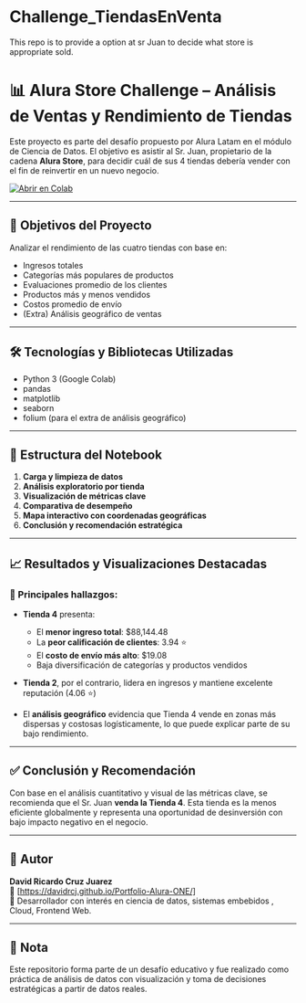 # Challenge_TiendasEnVenta
This repo is to provide a option at sr Juan to decide what store is appropriate sold.

# 📊 Alura Store Challenge – Análisis de Ventas y Rendimiento de Tiendas

Este proyecto es parte del desafío propuesto por Alura Latam en el módulo de Ciencia de Datos. El objetivo es asistir al Sr. Juan, propietario de la cadena **Alura Store**, para decidir cuál de sus 4 tiendas debería vender con el fin de reinvertir en un nuevo negocio. 


[![Abrir en Colab](https://colab.research.google.com/assets/colab-badge.svg)](https://colab.research.google.com/github/DavidRCJ/Challenge_TiendasEnVenta/blob/main/DavidRicardoCruzJuarez_AluraStoreLatam.ipynb)

---
## 🚀 Objetivos del Proyecto

Analizar el rendimiento de las cuatro tiendas con base en:

- Ingresos totales
- Categorías más populares de productos
- Evaluaciones promedio de los clientes
- Productos más y menos vendidos
- Costos promedio de envío
- (Extra) Análisis geográfico de ventas

---

## 🛠️ Tecnologías y Bibliotecas Utilizadas

- Python 3 (Google Colab)
- pandas
- matplotlib
- seaborn
- folium (para el extra de análisis geográfico)

---

## 📁 Estructura del Notebook

1. **Carga y limpieza de datos**
2. **Análisis exploratorio por tienda**
3. **Visualización de métricas clave**
4. **Comparativa de desempeño**
5. **Mapa interactivo con coordenadas geográficas**
6. **Conclusión y recomendación estratégica**

---

## 📈 Resultados y Visualizaciones Destacadas

### 📌 Principales hallazgos:

- **Tienda 4** presenta:
  - El **menor ingreso total**: \$88,144.48
  - La **peor calificación de clientes**: 3.94 ⭐
  - El **costo de envío más alto**: \$19.08
  - Baja diversificación de categorías y productos vendidos

- **Tienda 2**, por el contrario, lidera en ingresos y mantiene excelente reputación (4.06 ⭐)

- El **análisis geográfico** evidencia que Tienda 4 vende en zonas más dispersas y costosas logísticamente, lo que puede explicar parte de su bajo rendimiento.

---

## ✅ Conclusión y Recomendación

Con base en el análisis cuantitativo y visual de las métricas clave, se recomienda que el Sr. Juan **venda la Tienda 4**. Esta tienda es la menos eficiente globalmente y representa una oportunidad de desinversión con bajo impacto negativo en el negocio.

---

## 📍 Autor
**David Ricardo Cruz Juarez**  
🔗 [https://davidrcj.github.io/Portfolio-Alura-ONE/]  
🚀 Desarrollador con interés en ciencia de datos, sistemas embebidos , Cloud, Frontend Web.

---

## 📌 Nota

Este repositorio forma parte de un desafío educativo y fue realizado como práctica de análisis de datos con visualización y toma de decisiones estratégicas a partir de datos reales.



